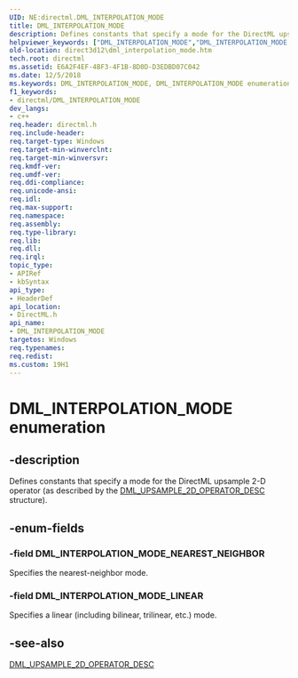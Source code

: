 ```yaml
---
UID: NE:directml.DML_INTERPOLATION_MODE
title: DML_INTERPOLATION_MODE
description: Defines constants that specify a mode for the DirectML upsample 2-D operator (as described by the DML_UPSAMPLE_2D_OPERATOR_DESC structure).
helpviewer_keywords: ["DML_INTERPOLATION_MODE","DML_INTERPOLATION_MODE enumeration","DML_INTERPOLATION_MODE_LINEAR","DML_INTERPOLATION_MODE_NEAREST_NEIGHBOR","direct3d12.dml_interpolation_mode","directml/DML_INTERPOLATION_MODE","directml/DML_INTERPOLATION_MODE_LINEAR","directml/DML_INTERPOLATION_MODE_NEAREST_NEIGHBOR"]
old-location: direct3d12\dml_interpolation_mode.htm
tech.root: directml
ms.assetid: E6A2F4EF-4BF3-4F1B-8D0D-D3EDBD07C042
ms.date: 12/5/2018
ms.keywords: DML_INTERPOLATION_MODE, DML_INTERPOLATION_MODE enumeration, DML_INTERPOLATION_MODE_LINEAR, DML_INTERPOLATION_MODE_NEAREST_NEIGHBOR, direct3d12.dml_interpolation_mode, directml/DML_INTERPOLATION_MODE, directml/DML_INTERPOLATION_MODE_LINEAR, directml/DML_INTERPOLATION_MODE_NEAREST_NEIGHBOR
f1_keywords:
- directml/DML_INTERPOLATION_MODE
dev_langs:
- c++
req.header: directml.h
req.include-header: 
req.target-type: Windows
req.target-min-winverclnt: 
req.target-min-winversvr: 
req.kmdf-ver: 
req.umdf-ver: 
req.ddi-compliance: 
req.unicode-ansi: 
req.idl: 
req.max-support: 
req.namespace: 
req.assembly: 
req.type-library: 
req.lib: 
req.dll: 
req.irql: 
topic_type:
- APIRef
- kbSyntax
api_type:
- HeaderDef
api_location:
- DirectML.h
api_name:
- DML_INTERPOLATION_MODE
targetos: Windows
req.typenames: 
req.redist: 
ms.custom: 19H1
---
```


# DML_INTERPOLATION_MODE enumeration


## -description






Defines constants that specify a mode for the DirectML upsample 2-D operator (as described by the [DML_UPSAMPLE_2D_OPERATOR_DESC](/windows/desktop/api/directml/ns-directml-dml_upsample_2d_operator_desc) structure).


## -enum-fields




### -field DML_INTERPOLATION_MODE_NEAREST_NEIGHBOR

Specifies the nearest-neighbor mode.


### -field DML_INTERPOLATION_MODE_LINEAR

Specifies a linear (including bilinear, trilinear, etc.) mode.


## -see-also




[DML_UPSAMPLE_2D_OPERATOR_DESC](/windows/desktop/api/directml/ns-directml-dml_upsample_2d_operator_desc)
 

 

